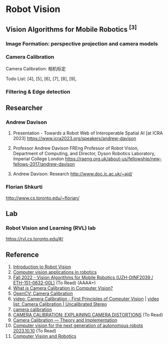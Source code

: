 # Robot Vision

## Vision Algorithms for Mobile Robotics <sup>[3]</sup>



### Image Formation: perspective projection and camera models

### Camera Calibration
Camera Calibration: 相机标定

Todo List: [4], [5], [6], [7], [8], [9], 

### Filtering & Edge detection

## Researcher

### Andrew Davison
1. Presentation - Towards a Robot Web of Interoperable Spatial AI [at ICRA 2023]
https://www.icra2023.org/speakers/andrew-davison

2. Professor Andrew Davison FREng
Professor of Robot Vision, Department of Computing, and Director, Dyson Robotics Laboratory, Imperial College London
https://raeng.org.uk/about-us/fellowship/new-fellows-2017/andrew-davison

3. Andrew Davison: Research
http://www.doc.ic.ac.uk/~ajd/

### Florian Shkurti
http://www.cs.toronto.edu/~florian/

## Lab

### Robot Vision and Learning (RVL) lab 
https://rvl.cs.toronto.edu/#/

## Reference
1. [Introduction to Robot Vision](https://www.youtube.com/watch?v=61NEsd4QlfY)
2. [Computer vision applications in robotics](https://www.superannotate.com/blog/computer-vision-robotics)
3. [Fall 2022 - Vision Algorithms for Mobile Robotics (UZH-DINF2039 / ETH-151-0632-00L)](https://rpg.ifi.uzh.ch/teaching.html) (To Read) (AAAA+)
4. [What is Camera Calibration in Computer Vision?](https://www.analyticsvidhya.com/blog/2021/10/a-comprehensive-guide-for-camera-calibration-in-computer-vision/)
5. [OpenCV: Camera Calibration](https://docs.opencv.org/4.8.0/dc/dbb/tutorial_py_calibration.html)
6. [video: Camera Calibration - First Principles of Computer Vision](https://www.youtube.com/watch?v=GUbWsXU1mac) | [video list: Camera Calibration | Uncalibrated Stereo](https://www.youtube.com/playlist?list=PL2zRqk16wsdoCCLpou-dGo7QQNks1Ppzo)
7. [camera calibration](https://ethz.ch/content/dam/ethz/special-interest/mavt/dynamic-systems-n-control/idsc-dam/Lectures/amod/AMOD_2020/20201026-04%20-%20ETHZ%20-%20Camera%20Calibration.pdf)
8. [CAMERA CALIBRATION: EXPLAINING CAMERA DISTORTIONS](https://ori.codes/artificial-intelligence/camera-calibration/camera-distortions/) (To Read)
9. [Camera Calibration — Theory and Implementation](https://medium.com/analytics-vidhya/camera-calibration-theory-and-implementation-b253dad449fb)
10. [Computer vision for the next generation of autonomous robots 2023.10.10](https://www.youtube.com/watch?v=_XxVknqI1wk) (To Read)
11. [Computer Vision and Robotics](https://medium.com/@lukekerbs/computer-vision-and-robotics-f10c4ea16d44)




